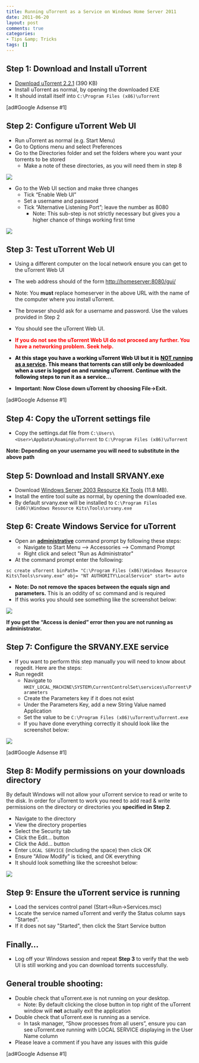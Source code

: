 ```yaml
---
title: Running uTorrent as a Service on Windows Home Server 2011
date: 2011-06-20
layout: post
comments: true
categories:
- Tips &amp; Tricks
tags: []
---
```


## Step 1: Download and Install uTorrent
	
* [Download uTorrent 2.2.1](http://www.utorrent.com/downloads) (390 KB)
* Install uTorrent as normal, by opening the downloaded EXE
* It should install itself into `C:\Program Files (x86)\uTorrent`

[ad#Google Adsense #1]

## Step 2: Configure uTorrent Web UI
	
* Run uTorrent as normal (e.g. Start Menu)
* Go to Options menu and select Preferences
* Go to the Directories folder and set the folders where you want your torrents to be stored
    * Make a note of these directories, as you will need them in step 8

![](https://s3-us-west-2.amazonaws.com/jack-ukleja-com/image49.png)
	
* Go to the Web UI section and make three changes
    * Tick “Enable Web UI”
    * Set a username and password
    * Tick “Alternative Listening Port”; leave the number as 8080
        * Note: This sub-step is not strictly necessary but gives you a higher chance of things working first time

![](https://s3-us-west-2.amazonaws.com/jack-ukleja-com/image50.png)

## Step 3: Test uTorrent Web UI
	
* Using a different computer on the local network ensure you can get to the uTorrent Web UI
* The web address should of the form [http://homeserver:8080/gui/](http://homeserver:8080/gui/)
* Note: You **must** replace homeserver in the above URL with the name of the computer where you install uTorrent.
* The browser should ask for a username and password. Use the values provided in Step 2
* You should see the uTorrent Web UI.
* <span style="color: #ff0000;"><strong>If you do not see the uTorrent Web UI do not proceed any further. You have a networking problem. Seek help.</strong> </span>
* <span style="color: #000000;"><strong>At this stage you have a working uTorrent Web UI but it is</strong> <strong><span style="text-decoration: underline;">NOT </span></strong><strong><span style="text-decoration: underline;">running as a service</span>. This means that torrents can still only be downloaded when a user is logged on and running uTorrent.</strong> <strong>Continue with the following steps to run it as a service…</strong></span>
	
* **Important: Now Close down uTorrent by choosing File-&gt;Exit.**

[ad#Google Adsense #1]

## Step 4: Copy the uTorrent settings file
	
* Copy the settings.dat file from `C:\Users\<User>\AppData\Roaming\uTorrent` to `C:\Program Files (x86)\uTorrent`

**Note: Depending on your username you will need to substitute <User> in the above path**

## Step 5: Download and Install SRVANY.exe
	
* Download [Windows Server 2003 Resource Kit Tools](http://www.microsoft.com/downloads/en/details.aspx?familyid=9d467a69-57ff-4ae7-96ee-b18c4790cffd) (11.8 MB).
* Install the entire tool suite as normal, by opening the downloaded exe.
* By default srvany.exe will be installed to `C:\Program Files (x86)\Windows Resource Kits\Tools\srvany.exe`

## Step 6: Create Windows Service for uTorrent
	
* Open an <span style="text-decoration: underline;"><strong>administrative</strong></span> command prompt by following these steps:
  * Navigate to Start Menu –> Accessories –> Command Prompt
  * Right click and select "Run as Administrator"
* At the command prompt enter the following:

```dos
sc create uTorrent binPath= "C:\Program Files (x86)\Windows Resource Kits\Tools\srvany.exe" obj= "NT AUTHORITY\LocalService" start= auto
```

* **Note: Do not remove the spaces between the equals sign and parameters.** This is an oddity of sc command and is required
* If this works you should see something like the screenshot below:

![](https://s3-us-west-2.amazonaws.com/jack-ukleja-com/image311.png)

**If you get the “Access is denied” error then you are not running as administrator.**

## Step 7: Configure the SRVANY.EXE service
	
* If you want to perform this step manually you will need to know about regedit. Here are the steps:
* Run regedit
    * Navigate to `HKEY_LOCAL_MACHINE\SYSTEM\CurrentControlSet\services\uTorrent\Parameters`
    * Create the Parameters key if it does not exist
    * Under the Parameters Key, add a new String Value named Application
    * Set the value to be `C:\Program Files (x86)\uTorrent\uTorrent.exe`
    * If you have done everything correctly it should look like the screenshot below:

![](https://s3-us-west-2.amazonaws.com/jack-ukleja-com/image51.png)

[ad#Google Adsense #1]

## Step 8: Modify permissions on your downloads directory

By default Windows will not allow your uTorrent service to read or write to the disk. In order for uTorrent to work you need to add read &amp; write permissions on the directory or directories you **specified in Step 2**.
	
* Navigate to the directory
* View the directory properties
* Select the Security tab
* Click the Edit… button
* Click the Add… button
* Enter `LOCAL SERVICE` (including the space) then click OK
* Ensure "Allow Modify" is ticked, and OK everything
* It should look something like the screeshot below:

![](https://s3-us-west-2.amazonaws.com/jack-ukleja-com/image52.png)

## Step 9: Ensure the uTorrent service is running
	
* Load the services control panel (Start->Run->Services.msc)
* Locate the service named uTorrent and verify the Status column says "Started".
* If it does not say "Started", then click the Start Service button

## Finally…
	
* Log off your Windows session and repeat **Step 3** to verify that the web UI is still working and you can download torrents successfully.

## General trouble shooting:
	
* Double check that uTorrent.exe is not running on your desktop.
    * Note: By default clicking the close button in top right of the uTorrent window will **not** actually exit the application
* Double check that uTorrent.exe is running as a service.
    * In task manager, “Show processes from all users”, ensure you can see uTorrent.exe running with LOCAL SERVICE displaying in the User Name column
* Please leave a comment if you have any issues with this guide

[ad#Google Adsense #1]